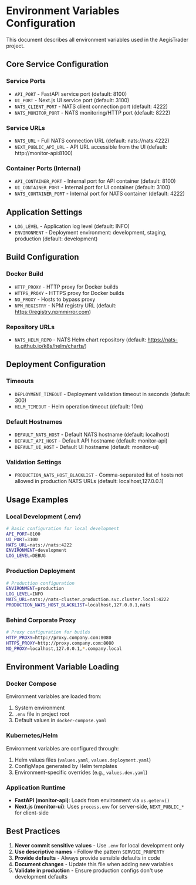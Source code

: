 # Environment Variables Configuration

This document describes all environment variables used in the AegisTrader project.

## Core Service Configuration

### Service Ports
- `API_PORT` - FastAPI service port (default: 8100)
- `UI_PORT` - Next.js UI service port (default: 3100)
- `NATS_CLIENT_PORT` - NATS client connection port (default: 4222)
- `NATS_MONITOR_PORT` - NATS monitoring/HTTP port (default: 8222)

### Service URLs
- `NATS_URL` - Full NATS connection URL (default: nats://nats:4222)
- `NEXT_PUBLIC_API_URL` - API URL accessible from the UI (default: http://monitor-api:8100)

### Container Ports (Internal)
- `API_CONTAINER_PORT` - Internal port for API container (default: 8100)
- `UI_CONTAINER_PORT` - Internal port for UI container (default: 3100)
- `NATS_CONTAINER_PORT` - Internal port for NATS container (default: 4222)

## Application Settings

- `LOG_LEVEL` - Application log level (default: INFO)
- `ENVIRONMENT` - Deployment environment: development, staging, production (default: development)

## Build Configuration

### Docker Build
- `HTTP_PROXY` - HTTP proxy for Docker builds
- `HTTPS_PROXY` - HTTPS proxy for Docker builds
- `NO_PROXY` - Hosts to bypass proxy
- `NPM_REGISTRY` - NPM registry URL (default: https://registry.npmmirror.com)

### Repository URLs
- `NATS_HELM_REPO` - NATS Helm chart repository (default: https://nats-io.github.io/k8s/helm/charts/)

## Deployment Configuration

### Timeouts
- `DEPLOYMENT_TIMEOUT` - Deployment validation timeout in seconds (default: 300)
- `HELM_TIMEOUT` - Helm operation timeout (default: 10m)

### Default Hostnames
- `DEFAULT_NATS_HOST` - Default NATS hostname (default: localhost)
- `DEFAULT_API_HOST` - Default API hostname (default: monitor-api)
- `DEFAULT_UI_HOST` - Default UI hostname (default: monitor-ui)

### Validation Settings
- `PRODUCTION_NATS_HOST_BLACKLIST` - Comma-separated list of hosts not allowed in production NATS URLs (default: localhost,127.0.0.1)

## Usage Examples

### Local Development (.env)
```bash
# Basic configuration for local development
API_PORT=8100
UI_PORT=3100
NATS_URL=nats://nats:4222
ENVIRONMENT=development
LOG_LEVEL=DEBUG
```

### Production Deployment
```bash
# Production configuration
ENVIRONMENT=production
LOG_LEVEL=INFO
NATS_URL=nats://nats-cluster.production.svc.cluster.local:4222
PRODUCTION_NATS_HOST_BLACKLIST=localhost,127.0.0.1,nats
```

### Behind Corporate Proxy
```bash
# Proxy configuration for builds
HTTP_PROXY=http://proxy.company.com:8080
HTTPS_PROXY=http://proxy.company.com:8080
NO_PROXY=localhost,127.0.0.1,*.company.local
```

## Environment Variable Loading

### Docker Compose
Environment variables are loaded from:
1. System environment
2. `.env` file in project root
3. Default values in `docker-compose.yaml`

### Kubernetes/Helm
Environment variables are configured through:
1. Helm values files (`values.yaml`, `values.deployment.yaml`)
2. ConfigMaps generated by Helm templates
3. Environment-specific overrides (e.g., `values.dev.yaml`)

### Application Runtime
- **FastAPI (monitor-api)**: Loads from environment via `os.getenv()`
- **Next.js (monitor-ui)**: Uses `process.env` for server-side, `NEXT_PUBLIC_*` for client-side

## Best Practices

1. **Never commit sensitive values** - Use `.env` for local development only
2. **Use descriptive names** - Follow the pattern `SERVICE_PROPERTY`
3. **Provide defaults** - Always provide sensible defaults in code
4. **Document changes** - Update this file when adding new variables
5. **Validate in production** - Ensure production configs don't use development defaults